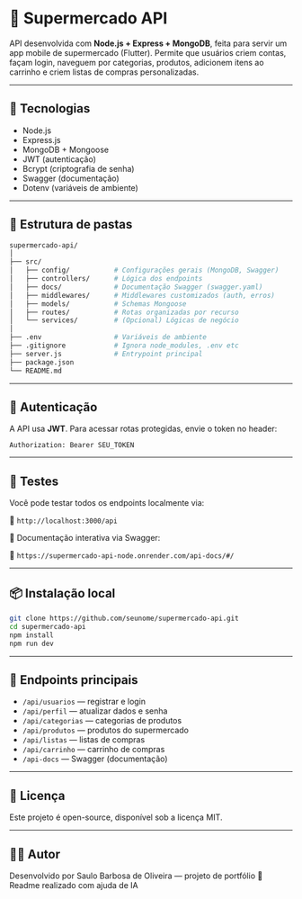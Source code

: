 
# 🛒 Supermercado API

API desenvolvida com **Node.js + Express + MongoDB**, feita para servir um app mobile de supermercado (Flutter). Permite que usuários criem contas, façam login, naveguem por categorias, produtos, adicionem itens ao carrinho e criem listas de compras personalizadas.

---

## 🚀 Tecnologias

- Node.js
- Express.js
- MongoDB + Mongoose
- JWT (autenticação)
- Bcrypt (criptografia de senha)
- Swagger (documentação)
- Dotenv (variáveis de ambiente)

---

## 📁 Estrutura de pastas

```bash
supermercado-api/
│
├── src/
│   ├── config/           # Configurações gerais (MongoDB, Swagger)
│   ├── controllers/      # Lógica dos endpoints
│   ├── docs/             # Documentação Swagger (swagger.yaml)
│   ├── middlewares/      # Middlewares customizados (auth, erros)
│   ├── models/           # Schemas Mongoose
│   ├── routes/           # Rotas organizadas por recurso
│   └── services/         # (Opcional) Lógicas de negócio
│
├── .env                  # Variáveis de ambiente
├── .gitignore            # Ignora node_modules, .env etc
├── server.js             # Entrypoint principal
├── package.json
└── README.md
```

---

## 🔐 Autenticação

A API usa **JWT**. Para acessar rotas protegidas, envie o token no header:

```
Authorization: Bearer SEU_TOKEN
```

---

## 🧪 Testes

Você pode testar todos os endpoints localmente via:

📍 `http://localhost:3000/api`

📘 Documentação interativa via Swagger:

📍 `https://supermercado-api-node.onrender.com/api-docs/#/`

---

## 📦 Instalação local

```bash
git clone https://github.com/seunome/supermercado-api.git
cd supermercado-api
npm install
npm run dev
```

---

## 🧠 Endpoints principais

- `/api/usuarios` — registrar e login
- `/api/perfil` — atualizar dados e senha
- `/api/categorias` — categorias de produtos
- `/api/produtos` — produtos do supermercado
- `/api/listas` — listas de compras
- `/api/carrinho` — carrinho de compras
- `/api-docs` — Swagger (documentação)

---

## 📝 Licença

Este projeto é open-source, disponível sob a licença MIT.

---

## 👨‍💻 Autor

Desenvolvido por Saulo Barbosa de Oliveira — projeto de portfólio 💼
Readme realizado com ajuda de IA